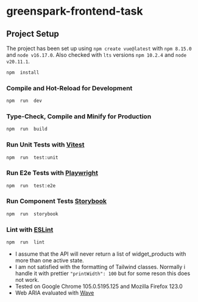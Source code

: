 # greenspark-frontend-task

## Project Setup
The project has been set up using `npm create vue@latest` with `npm 8.15.0`  and `node v16.17.0`.
Also checked  with `lts` versions `npm 10.2.4` and `node v20.11.1`. 
```sh
npm  install
```
### Compile and Hot-Reload for Development
```sh
npm  run  dev
```
### Type-Check, Compile and Minify for Production
```sh
npm  run  build
```
### Run Unit Tests with [Vitest](https://vitest.dev/)
```sh
npm  run  test:unit
```
### Run E2e Tests with [Playwright](https://playwright.dev/)
```sh
npm  run  test:e2e
```
### Run Component Tests [Storybook](https://storybook.js.org/)
```sh
npm  run  storybook
```
### Lint with [ESLint](https://eslint.org/)
```sh
npm  run  lint
```
- I assume that the API will never return a list of widget_products with more than one active state.
- I am not satisfied with the formatting of Tailwind classes. Normally i handle it with prettier `"printWidth": 100` but for some reson this does not work.
- Tested on Google Chrome 105.0.5195.125 and Mozilla Firefox 123.0
- Web ARIA evaluated with [Wave](https://wave.webaim.org/) 